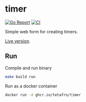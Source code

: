 # timer

[![Go Report](https://goreportcard.com/badge/github.com/tetafro/timer)](https://goreportcard.com/report/github.com/tetafro/timer)
[![CI](https://github.com/tetafro/timer/actions/workflows/push.yml/badge.svg)](https://github.com/tetafro/timer/actions)

Simple web form for creating timers.

[Live version](https://dkrv.me/timer).

## Run

Compile and run binary
```sh
make build run
```

Run as a docker container
```sh
docker run -d ghcr.io/tetafro/timer
```
